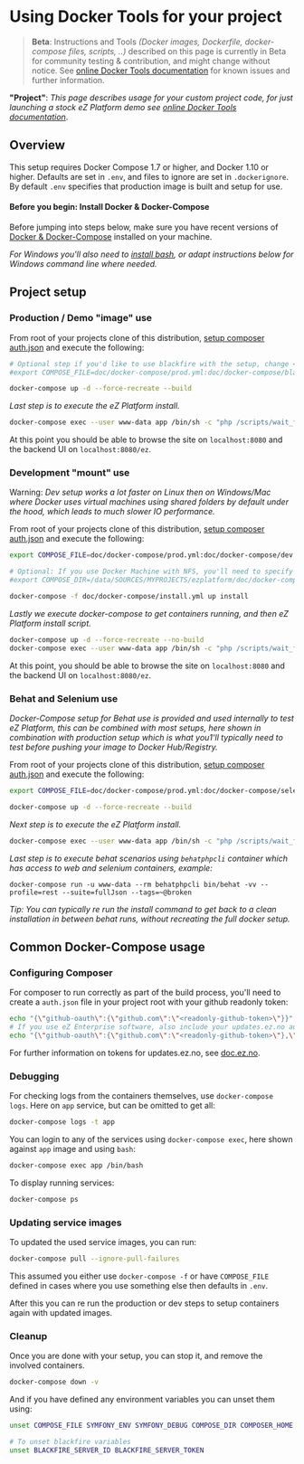 # Using Docker Tools for your project

> **Beta**: Instructions and Tools *(Docker images, Dockerfile, docker-compose files, scripts, ..)* described on this page
 is currently in Beta for community testing & contribution, and might change without notice.
 See [online Docker Tools documentation](https://doc.ez.no/display/DEVELOPER/Docker+Tools) for known issues and further information.


**"Project"**: *This page describes usage for your custom project code, for just launching a stock eZ Platform demo see [online Docker Tools documentation](https://doc.ez.no/display/DEVELOPER/Docker+Tools)*.


## Overview

This setup requires Docker Compose 1.7 or higher, and Docker 1.10 or higher. Defaults are set in `.env`, and
files to ignore are set in `.dockerignore`. By default `.env` specifies that production image is built and setup for use.

#### Before you begin: Install Docker & Docker-Compose

Before jumping into steps below, make sure you have recent versions of [Docker & Docker-Compose](https://www.docker.com/)
installed on your machine.

*For Windows you'll also need to [install bash](https://msdn.microsoft.com/en-us/commandline/wsl/about), or adapt instructions below for Windows command line where needed.*

## Project setup

### Production / Demo "image" use

From root of your projects clone of this distribution, [setup composer auth.json](#composer) and execute the following:
```sh
# Optional step if you'd like to use blackfire with the setup, change <id> and <token> with your own values
#export COMPOSE_FILE=doc/docker-compose/prod.yml:doc/docker-compose/blackfire.yml BLACKFIRE_SERVER_ID=<id> BLACKFIRE_SERVER_TOKEN=<token>

docker-compose up -d --force-recreate --build
```

*Last step is to execute the eZ Platform install.*
```sh
docker-compose exec --user www-data app /bin/sh -c "php /scripts/wait_for_db.php; php app/console ezplatform:install clean"
```

At this point you should be able to browse the site on `localhost:8080` and the backend UI on `localhost:8080/ez`.

### Development "mount" use


Warning: *Dev setup works a lot faster on Linux then on Windows/Mac where Docker uses virtual machines using shared folders
by default under the hood, which leads to much slower IO performance.*

From root of your projects clone of this distribution, [setup composer auth.json](#composer) and execute the following:
```sh
export COMPOSE_FILE=doc/docker-compose/prod.yml:doc/docker-compose/dev.yml SYMFONY_ENV=dev SYMFONY_DEBUG=1

# Optional: If you use Docker Machine with NFS, you'll need to specify where project is, & give composer a valid directory.
#export COMPOSE_DIR=/data/SOURCES/MYPROJECTS/ezplatform/doc/docker-compose COMPOSER_HOME=/tmp

docker-compose -f doc/docker-compose/install.yml up install
```

*Lastly we execute docker-compose to get containers running, and then eZ Platform install script.*
```sh
docker-compose up -d --force-recreate --no-build
docker-compose exec --user www-data app /bin/sh -c "php /scripts/wait_for_db.php; php app/console ezplatform:install clean"
```


At this point, you should be able to browse the site on `localhost:8080` and the backend UI on `localhost:8080/ez`.


### Behat and Selenium use

*Docker-Compose setup for Behat use is provided and used internally to test eZ Platform, this can be combined with most
setups, here shown in combination with production setup which is what you1'll typically need to test before pushing your
image to Docker Hub/Registry.*

From root of your projects clone of this distribution, [setup composer auth.json](#composer) and execute the following:
```sh
export COMPOSE_FILE=doc/docker-compose/prod.yml:doc/docker-compose/selenium.yml

docker-compose up -d --force-recreate --build
```

*Next step is to execute the eZ Platform install.*
```sh
docker-compose exec --user www-data app /bin/sh -c "php /scripts/wait_for_db.php; php app/console ezplatform:install clean"
```

*Last step is to execute behat scenarios using `behatphpcli` container which has access to web and selenium containers, example:*
```
docker-compose run -u www-data --rm behatphpcli bin/behat -vv --profile=rest --suite=fullJson --tags=~@broken
```

*Tip: You can typically re run the install command to get back to a clean installation in between behat runs, without recreating the full docker setup.*


## Common Docker-Compose usage

### <a name="composer"></a>Configuring Composer

For composer to run correctly as part of the build process, you'll need to create a `auth.json` file in your project root with your github readonly token:

```sh
echo "{\"github-oauth\":{\"github.com\":\"<readonly-github-token>\"}}" > auth.json
# If you use eZ Enterprise software, also include your updates.ez.no auth token
echo "{\"github-oauth\":{\"github.com\":\"<readonly-github-token>\"},\"http-basic\":{\"updates.ez.no\": {\"username\":\"<installation-key>\",\"password\":\"<token-pasword>\",}}}" > auth.json
```

For further information on tokens for updates.ez.no, see [doc.ez.no](https://doc.ez.no/display/DEVELOPER/Using+Composer).



### Debugging

For checking logs from the containers themselves, use `docker-compose logs`. Here on `app` service, but can be omitted to get all:
```sh
docker-compose logs -t app
```


You can login to any of the services using `docker-compose exec`, here shown against `app` image and using `bash`:
```sh
docker-compose exec app /bin/bash
```

To display running services:
```sh
docker-compose ps
```

### Updating service images

To updated the used service images, you can run:
```sh
docker-compose pull --ignore-pull-failures
```

This assumed you either use `docker-compose -f` or have `COMPOSE_FILE` defined in cases where you use something else
then defaults in `.env`.

After this you can re run the production or dev steps to setup containers again with updated images.

### Cleanup

 Once you are done with your setup, you can stop it, and remove the involved containers.
 ```sh
docker-compose down -v
 ```

 And if you have defined any environment variables you can unset them using:
 ```sh
unset COMPOSE_FILE SYMFONY_ENV SYMFONY_DEBUG COMPOSE_DIR COMPOSER_HOME

# To unset blackfire variables
unset BLACKFIRE_SERVER_ID BLACKFIRE_SERVER_TOKEN
 ```